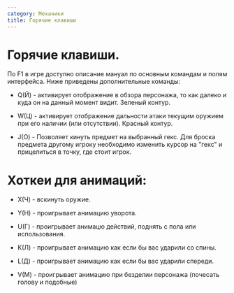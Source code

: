 ```yaml
---
category: Механики
title: Горячие клавиши
---
```


# Горячие клавиши. 

По F1 в игре доступно описание мануал по основным командам и полям интерфейса. Ниже приведены дополнительные команды:

- Q(Й) - активирует отображение в обзора персонажа, то как далеко и куда он на данный момент видит. Зеленый контур.

- W(Ц) - активирует отображение дальности атаки текущим оружием при его наличии (или отсутствии). Красный контур.  

- J(О)  - Позволяет кинуть предмет на выбранный гекс. Для броска предмета другому игроку необходимо изменить курсор на "гекс" и прицелиться в точку, где стоит игрок.
 
# Хоткеи для анимаций:

- X(Ч) - вскинуть оружие.

- Y(Н) - проигрывает анимацию уворота.

- U(Г) - проигрывает анимацю действий, поднять с пола или использования.

- K(Л) - проигрывает анимацию как если бы вас ударили со спины.

- L(Д) - проигрывает анимацию как если бы вас ударили спереди.

- V(М) - проигрывает анимацию при безделии персонажа (почесать голову и подобные)
